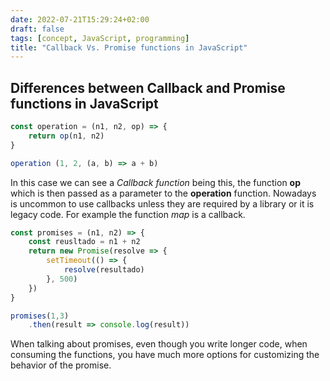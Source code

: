 ```yaml
---
date: 2022-07-21T15:29:24+02:00
draft: false
tags: [concept, JavaScript, programming]
title: "Callback Vs. Promise functions in JavaScript"
---
```

## Differences between Callback and Promise functions in JavaScript

```js
const operation = (n1, n2, op) => {
	return op(n1, n2)
}

operation (1, 2, (a, b) => a + b)
```
In this case we can see a *Callback function* being this, the function **op** which is then passed as a parameter to the **operation** function. Nowadays is uncommon to use callbacks unless they are required by a library or it is legacy code. For example the function *map* is a callback.

```js
const promises = (n1, n2) => {
	const reusltado = n1 + n2
	return new Promise(resolve => {
		setTimeout(() => {
			resolve(resultado)
		}, 500)	
	})
}

promises(1,3)
	.then(result => console.log(result))
```
When talking about promises, even though you write longer code, when consuming the functions, you have much more options for customizing the behavior of the promise.